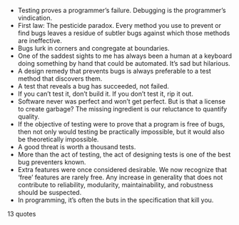  - Testing proves a programmer’s failure. Debugging is the programmer’s vindication.
 - First law: The pesticide paradox. Every method you use to prevent or find bugs leaves a residue of subtler bugs against which those methods are ineffective.
 - Bugs lurk in corners and congregate at boundaries.
 - One of the saddest sights to me has always been a human at a keyboard doing something by hand that could be automated. It’s sad but hilarious.
 - A design remedy that prevents bugs is always preferable to a test method that discovers them.
 - A test that reveals a bug has succeeded, not failed.
 - If you can’t test it, don’t build it. If you don’t test it, rip it out.
 - Software never was perfect and won’t get perfect. But is that a license to create garbage? The missing ingredient is our reluctance to quantify quality.
 - If the objective of testing were to prove that a program is free of bugs, then not only would testing be practically impossible, but it would also be theoretically impossible.
 - A good threat is worth a thousand tests.
 - More than the act of testing, the act of designing tests is one of the best bug preventers known.
 - Extra features were once considered desirable. We now recognize that ‘free’ features are rarely free. Any increase in generality that does not contribute to reliability, modularity, maintainability, and robustness should be suspected.
 - In programming, it’s often the buts in the specification that kill you.

13 quotes